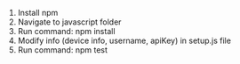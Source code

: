 1. Install npm
2. Navigate to javascript folder
3. Run command: npm install
4. Modify info (device info, username, apiKey) in setup.js file
5. Run command: npm test
